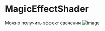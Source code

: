 # MagicEffectShader
Можно получить эффект свечения
![image](https://user-images.githubusercontent.com/15246280/165281867-32491110-057f-4ed2-b415-2033a38e82fe.png)
